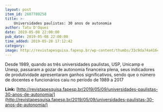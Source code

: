 ```yaml
---
layout: post
item_id: 2607780258
title: >-
    Universidades paulistas: 30 anos de autonomia
author: Tatu D'Oquei
date: 2019-05-08 22:00:00
pub_date: 2019-05-08 22:00:00
time_added: 2019-05-28 17:12:42
category: 
image: http://revistapesquisa.fapesp.br/wp-content/thumbs/33c9da74a41648ea373e4493d182fe5624116b02_1200-630.jpg
---
```


Desde 1989, quando as três universidades paulistas, USP, Unicamp e Unesp, passaram a gozar de autonomia financeira plena, seus indicadores de produtividade apresentaram ganhos significativos, sendo que o número de docentes e funcionários caiu no período de 1989 a 2017

**Link:** [http://revistapesquisa.fapesp.br/2019/05/09/universidades-paulistas-30-anos-de-autonomia/](http://revistapesquisa.fapesp.br/2019/05/09/universidades-paulistas-30-anos-de-autonomia/)

